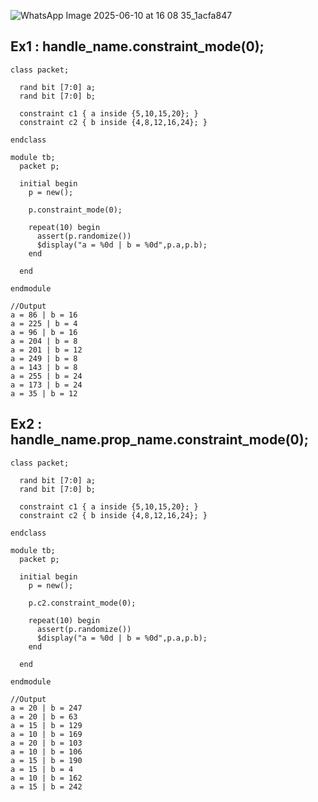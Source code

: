 ![WhatsApp Image 2025-06-10 at 16 08 35_1acfa847](https://github.com/user-attachments/assets/5bed8e13-934e-4328-b84e-ade45032a52a)

## Ex1 : handle_name.constraint_mode(0);
```
class packet;

  rand bit [7:0] a;
  rand bit [7:0] b;
  
  constraint c1 { a inside {5,10,15,20}; }
  constraint c2 { b inside {4,8,12,16,24}; }
  
endclass

module tb;
  packet p;
  
  initial begin
    p = new();
    
    p.constraint_mode(0);
    
    repeat(10) begin
      assert(p.randomize())
      $display("a = %0d | b = %0d",p.a,p.b);
    end
    
  end
  
endmodule

//Output
a = 86 | b = 16
a = 225 | b = 4
a = 96 | b = 16
a = 204 | b = 8
a = 201 | b = 12
a = 249 | b = 8
a = 143 | b = 8
a = 255 | b = 24
a = 173 | b = 24
a = 35 | b = 12
```

## Ex2 : handle_name.prop_name.constraint_mode(0);
```
class packet;

  rand bit [7:0] a;
  rand bit [7:0] b;
  
  constraint c1 { a inside {5,10,15,20}; }
  constraint c2 { b inside {4,8,12,16,24}; }
  
endclass

module tb;
  packet p;
  
  initial begin
    p = new();
    
    p.c2.constraint_mode(0);
    
    repeat(10) begin
      assert(p.randomize())
      $display("a = %0d | b = %0d",p.a,p.b);
    end
    
  end
  
endmodule

//Output
a = 20 | b = 247
a = 20 | b = 63
a = 15 | b = 129
a = 10 | b = 169
a = 20 | b = 103
a = 10 | b = 106
a = 15 | b = 190
a = 15 | b = 4
a = 10 | b = 162
a = 15 | b = 242
```
